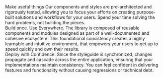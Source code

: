 <div class="prologue-para prologue-para-library">
  <span class="prologue-title">Make useful things</span>
  <span class="prologue-separator"></span>
  Our components and styles are pre-architected and rigorously tested, allowing you to focus your efforts on creating purpose-built solutions and workflows for your users. Spend your time solving the hard problems, not building the pieces.
</div>
<div class="prologue-svg prologue-svg-library"></div>
<div class="clearall"></div>
<div class="prologue-svg prologue-svg-reuse"></div>
<div class="prologue-para prologue-para-reuse">
  <span class="prologue-title">Build once. Use Everywhere.</span>
  <span class="prologue-separator"></span>
  The library is composed of reusable components and modules designed as part of a well-documented and cohesive ecosystem. This foundational consistency creates a highly learnable and intuitive environment, that empowers your users to get up to speed quickly and own their results.
</div>
<div class="prologue-para prologue-para-deploy">
  <span class="prologue-title">Deploy with Confidence.</span>
  <span class="prologue-separator"></span>
  Since the styleguide is synchronized, changes propagate and cascade across the entire application, ensuring that your implementations maintain consistency.  You can feel confident in delivering features and functionality without causing regressions or technical debt.
</div>
<div class="prologue-svg prologue-svg-deploy"></div>
